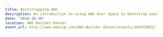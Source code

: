 ```yaml
---
title: Bootstrapping AWS
description: An introduction to using AWS User Space to bootstrap your AMIs
date: "2014-10-28"
location: AWS Boulder-Denver
event_url: http://www.meetup.com/AWS-Boulder-Denver/events/164315602/
---
```

